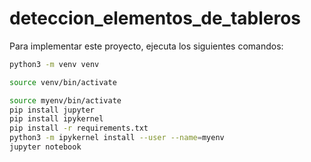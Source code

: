 # deteccion_elementos_de_tableros

Para implementar este proyecto, ejecuta los siguientes comandos:
```bash
python3 -m venv venv
```

```bash
source venv/bin/activate
```
```bash
source myenv/bin/activate
pip install jupyter
pip install ipykernel
pip install -r requirements.txt
python3 -m ipykernel install --user --name=myenv
jupyter notebook
```

